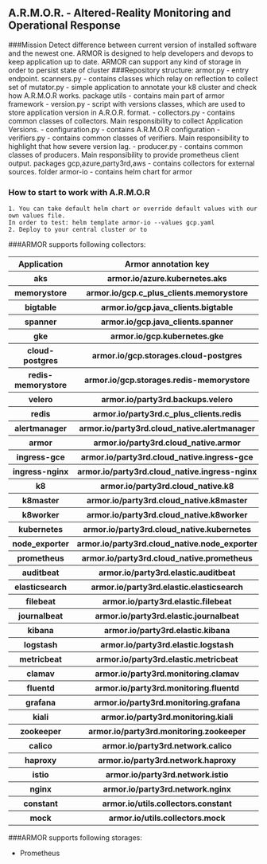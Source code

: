 ## A.R.M.O.R. - Altered-Reality Monitoring and Operational Response 

###Mission
    Detect difference between current version of installed software and the newest one.
    ARMOR is designed to help developers and devops to keep application up to date.
    ARMOR can support any kind of storage in order to persist state of cluster
###Repository structure: 
    armor.py - entry endpoint. 
    scanners.py - contains classes which relay on reflection to collect set of 
    mutator.py - simple application to annotate your k8 cluster and check how A.R.M.O.R works. 
    package utils - contains main part of armor framework
        - version.py - script with versions classes, which are used to store application version in A.R.O.R. format.
        - collectors.py - contains common classes of collectors. Main responsibility to collect Application Versions.
        - configuration.py - contains A.R.M.O.R configuration
        - verifiers.py - contains common classes of verifiers. Main responsibility to highlight that how severe version lag. 
        - producer.py - contains common classes of producers. Main responsibility to provide prometheus client output. 
    packages gcp,azure,party3rd,aws - contains collectors for external sources.
    folder armor-io - contains helm chart for armor
### How to start to work with A.R.M.O.R
    1. You can take default helm chart or override default values with our own values file. 
    In order to test: helm template armor-io --values gcp.yaml 
    2. Deploy to your central cluster or to 
###ARMOR supports following collectors:
<table style="width:100%">  <tr>    <th>Application</th>    <th>Armor annotation key</th>    <th>Description</th>  </tr><tr>    <th>aks</th>    <th>armor.io/azure.kubernetes.aks</th>    <th></th>  </tr>
<tr>    <th>memorystore</th>    <th>armor.io/gcp.c_plus_clients.memorystore</th>    <th></th>  </tr>
<tr>    <th>bigtable</th>    <th>armor.io/gcp.java_clients.bigtable</th>    <th></th>  </tr>
<tr>    <th>spanner</th>    <th>armor.io/gcp.java_clients.spanner</th>    <th></th>  </tr>
<tr>    <th>gke</th>    <th>armor.io/gcp.kubernetes.gke</th>    <th></th>  </tr>
<tr>    <th>cloud-postgres</th>    <th>armor.io/gcp.storages.cloud-postgres</th>    <th></th>  </tr>
<tr>    <th>redis-memorystore</th>    <th>armor.io/gcp.storages.redis-memorystore</th>    <th></th>  </tr>
<tr>    <th>velero</th>    <th>armor.io/party3rd.backups.velero</th>    <th></th>  </tr>
<tr>    <th>redis</th>    <th>armor.io/party3rd.c_plus_clients.redis</th>    <th></th>  </tr>
<tr>    <th>alertmanager</th>    <th>armor.io/party3rd.cloud_native.alertmanager</th>    <th></th>  </tr>
<tr>    <th>armor</th>    <th>armor.io/party3rd.cloud_native.armor</th>    <th></th>  </tr>
<tr>    <th>ingress-gce</th>    <th>armor.io/party3rd.cloud_native.ingress-gce</th>    <th></th>  </tr>
<tr>    <th>ingress-nginx</th>    <th>armor.io/party3rd.cloud_native.ingress-nginx</th>    <th></th>  </tr>
<tr>    <th>k8</th>    <th>armor.io/party3rd.cloud_native.k8</th>    <th></th>  </tr>
<tr>    <th>k8master</th>    <th>armor.io/party3rd.cloud_native.k8master</th>    <th></th>  </tr>
<tr>    <th>k8worker</th>    <th>armor.io/party3rd.cloud_native.k8worker</th>    <th></th>  </tr>
<tr>    <th>kubernetes</th>    <th>armor.io/party3rd.cloud_native.kubernetes</th>    <th></th>  </tr>
<tr>    <th>node_exporter</th>    <th>armor.io/party3rd.cloud_native.node_exporter</th>    <th></th>  </tr>
<tr>    <th>prometheus</th>    <th>armor.io/party3rd.cloud_native.prometheus</th>    <th></th>  </tr>
<tr>    <th>auditbeat</th>    <th>armor.io/party3rd.elastic.auditbeat</th>    <th></th>  </tr>
<tr>    <th>elasticsearch</th>    <th>armor.io/party3rd.elastic.elasticsearch</th>    <th></th>  </tr>
<tr>    <th>filebeat</th>    <th>armor.io/party3rd.elastic.filebeat</th>    <th></th>  </tr>
<tr>    <th>journalbeat</th>    <th>armor.io/party3rd.elastic.journalbeat</th>    <th></th>  </tr>
<tr>    <th>kibana</th>    <th>armor.io/party3rd.elastic.kibana</th>    <th></th>  </tr>
<tr>    <th>logstash</th>    <th>armor.io/party3rd.elastic.logstash</th>    <th></th>  </tr>
<tr>    <th>metricbeat</th>    <th>armor.io/party3rd.elastic.metricbeat</th>    <th></th>  </tr>
<tr>    <th>clamav</th>    <th>armor.io/party3rd.monitoring.clamav</th>    <th></th>  </tr>
<tr>    <th>fluentd</th>    <th>armor.io/party3rd.monitoring.fluentd</th>    <th></th>  </tr>
<tr>    <th>grafana</th>    <th>armor.io/party3rd.monitoring.grafana</th>    <th></th>  </tr>
<tr>    <th>kiali</th>    <th>armor.io/party3rd.monitoring.kiali</th>    <th></th>  </tr>
<tr>    <th>zookeeper</th>    <th>armor.io/party3rd.monitoring.zookeeper</th>    <th></th>  </tr>
<tr>    <th>calico</th>    <th>armor.io/party3rd.network.calico</th>    <th></th>  </tr>
<tr>    <th>haproxy</th>    <th>armor.io/party3rd.network.haproxy</th>    <th></th>  </tr>
<tr>    <th>istio</th>    <th>armor.io/party3rd.network.istio</th>    <th></th>  </tr>
<tr>    <th>nginx</th>    <th>armor.io/party3rd.network.nginx</th>    <th></th>  </tr>
<tr>    <th>constant</th>    <th>armor.io/utils.collectors.constant</th>    <th></th>  </tr>
<tr>    <th>mock</th>    <th>armor.io/utils.collectors.mock</th>    <th></th>  </tr>
</table> 

###ARMOR supports following storages: 
- Prometheus 
